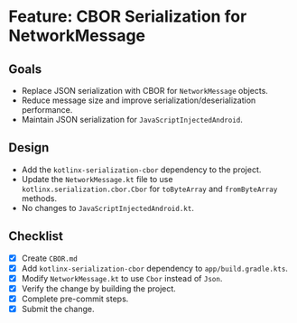 # Feature: CBOR Serialization for NetworkMessage

## Goals

- Replace JSON serialization with CBOR for `NetworkMessage` objects.
- Reduce message size and improve serialization/deserialization performance.
- Maintain JSON serialization for `JavaScriptInjectedAndroid`.

## Design

- Add the `kotlinx-serialization-cbor` dependency to the project.
- Update the `NetworkMessage.kt` file to use `kotlinx.serialization.cbor.Cbor` for `toByteArray` and `fromByteArray` methods.
- No changes to `JavaScriptInjectedAndroid.kt`.

## Checklist

- [X] Create `CBOR.md`
- [X] Add `kotlinx-serialization-cbor` dependency to `app/build.gradle.kts`.
- [X] Modify `NetworkMessage.kt` to use `Cbor` instead of `Json`.
- [X] Verify the change by building the project.
- [X] Complete pre-commit steps.
- [X] Submit the change.
